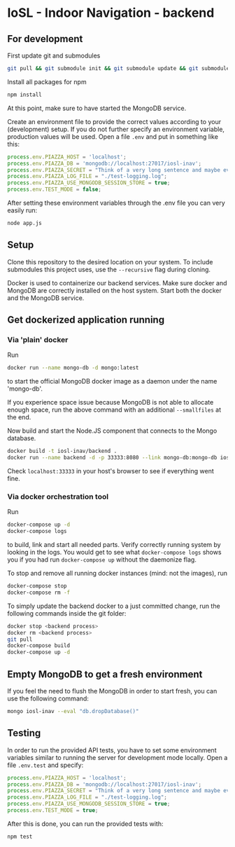 # IoSL - Indoor Navigation - backend

## For development

First update git and submodules
```bash
git pull && git submodule init && git submodule update && git submodule status
```

Install all packages for npm
```bash
npm install
```

At this point, make sure to have started the MongoDB service.

Create an environment file to provide the correct values according to your (development) setup. If you do not further specify an environment variable, production values will be used. Open a file `.env` and put in something like this:

```js
process.env.PIAZZA_HOST = 'localhost';
process.env.PIAZZA_DB = 'mongodb://localhost:27017/iosl-inav';
process.env.PIAZZA_SECRET = "Think of a very long sentence and maybe even include some 13375p34k and $%&";
process.env.PIAZZA_LOG_FILE = "./test-logging.log";
process.env.PIAZZA_USE_MONGODB_SESSION_STORE = true;
process.env.TEST_MODE = false;
```

After setting these environment variables through the .env file you can very easily run:
```bash
node app.js
```

## Setup

Clone this repository to the desired location on your system. To include submodules this project uses, use the `--recursive` flag during cloning.

Docker is used to containerize our backend services. Make sure docker and MongoDB are correctly installed on the host system. Start both the docker and the MongoDB service.

## Get dockerized application running

### Via 'plain' docker

Run
```bash
docker run --name mongo-db -d mongo:latest
```
to start the official MongoDB docker image as a daemon under the name 'mongo-db'.

If you experience space issue because MongoDB is not able to allocate enough space, run the above command with an additional `--smallfiles` at the end.

Now build and start the Node.JS component that connects to the Mongo database.
```bash
docker build -t iosl-inav/backend .
docker run --name backend -d -p 33333:8080 --link mongo-db:mongo-db iosl-inav/backend:latest
```

Check `localhost:33333` in your host's browser to see if everything went fine.

### Via docker orchestration tool

Run
```bash
docker-compose up -d
docker-compose logs
```
to build, link and start all needed parts. Verify correctly running system by looking in the logs. You would get to see what `docker-compose logs` shows you if you had run `docker-compose up` without the daemonize flag.

To stop and remove all running docker instances (mind: not the images), run
```bash
docker-compose stop
docker-compose rm -f
```

To simply update the backend docker to a just committed change, run the following commands inside the git folder:
```bash
docker stop <backend process>
docker rm <backend process>
git pull
docker-compose build
docker-compose up -d
```

## Empty MongoDB to get a fresh environment

If you feel the need to flush the MongoDB in order to start fresh, you can use the following command:

```bash
mongo iosl-inav --eval "db.dropDatabase()"
```

## Testing

In order to run the provided API tests, you have to set some environment variables similar to running the server for development mode locally. Open a file `.env.test` and specify:

```js
process.env.PIAZZA_HOST = 'localhost';
process.env.PIAZZA_DB = 'mongodb://localhost:27017/iosl-inav';
process.env.PIAZZA_SECRET = "Think of a very long sentence and maybe even include some 13375p34k and $%&";
process.env.PIAZZA_LOG_FILE = "./test-logging.log";
process.env.PIAZZA_USE_MONGODB_SESSION_STORE = true;
process.env.TEST_MODE = true;
```

After this is done, you can run the provided tests with:

```bash
npm test
```